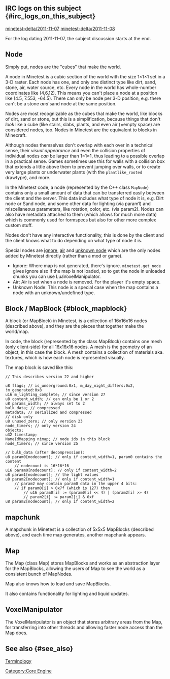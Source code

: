 ## IRC logs on this subject {#irc_logs_on_this_subject}

[minetest-delta/2011-11-07](http://web.archive.org/web/20160309052711/http://logs.2pktfkt.de/minetest-delta/2011-11-07.html) [minetest-delta/2011-11-08](http://web.archive.org/web/20160308105531/http://logs.2pktfkt.de/minetest-delta/2011-11-08.html)

For the log dating 2011-11-07, the subject discussion starts at the end.

## Node

Simply put, nodes are the \"cubes\" that make the world.

A node in Minetest is a cubic section of the world with the size 1×1×1 set in a 3-D raster. Each node has one, and only one distinct type like dirt, sand, stone, air, water source, etc. Every node in the world has whole-number coordinates like (4,6,12). This means you can\'t place a node at a position like (4.5, 7.553, -64.5). There can only be node per 3-D position, e.g. there can\'t be a stone *and* sand node at the same position.

Nodes are most recognizable as the cubes that make the world, like blocks of dirt, sand or stone, but this is a simplification, because things that don\'t *look* like a cube (like stairs, slabs, plants, and even air (=empty space) are considered nodes, too. Nodes in Minetest are the equivalent to blocks in Minecraft.

Although nodes themselves don\'t overlap with each over in a technical sense, their *visual appearance* and even the collision properties of individual nodes *can* be larger than 1×1×1, thus leading to a possible overlap in a practical sense. Games sometimes use this for walls with a collision box that extends a little above them to prevent jumping over walls, or to create very large plants or underwater plants (with the `plantlike_rooted` drawtype), and more.

In the Minetest code, a node (represented by the C++ class `MapNode`) contains only a small amount of data that can be transferred easily between the client and the server. This data includes what type of node it is, e.g. Dirt node or Sand node, and some other data for lighting (via param1) and miscellaneous parameters, like rotation, color, etc. (via param2). Nodes can also have metadata attached to them (which allows for much more data) which is commonly used for formspecs but also for other more complex custom stuff.

Nodes don\'t have any interactive functionality, this is done by the client and the client knows what to do depending on what type of node it is.

Special nodes are [ignore](http://wiki.minetest.net/Ignore), [air](http://wiki.minetest.net/Air) and [unknown node](https://wiki.minetest.net/Unknown_Node) which are the only nodes added by Minetest directly (rather than a mod or game).

-   Ignore: Where map is not generated, there\'s ignore. `minetest.get_node` gives ignore also if the map is not loaded, so to get the node in unloaded chunks you can use LuaVoxelManipulator.
-   Air: Air is set when a node is removed. For the player it\'s empty space.
-   Unknown Node: This node is a special case when the map contains a node with an unknown/undefined type.

## Block / MapBlock {#block_mapblock}

A block (or MapBlock) in Minetest, is a collection of 16x16x16 nodes (described above), and they are the pieces that together make the world/map.

In code, the block (represented by the class MapBlock) contains one mesh (only client-side) for all 16x16x16 nodes. A mesh is the geometry of an object, in this case the block. A mesh contains a collection of materials aka. textures, which is how each node is represented visually.

The map block is saved like this:

    // This describes version 22 and higher

    u8 flags; // is_underground:0x1, m_day_night_differs:0x2, !m_generated:0x8
    u16 m_lighting_complete; // since version 27
    u8 content_width; // can only be 1 or 2
    u8 params_width; // always set to 2
    bulk_data; // compressed
    metadata; // serialized and compressed
    // disk only
    u8 unused_zero; // only version 23
    node_timers; // only version 24
    objects;
    u32 timestamp;
    NameIdMapping nimap; // node ids in this block
    node_timers; // since version 25

    // bulk_data (after decompression):
    u8 param0[nodecount]; // only if content_width=1, param0 contains the content
        // nodecount is 16*16*16
    u16 param0[nodecount]; // only if content_width=2
    u8 param1[nodecount]; // the light values
    u8 param2[nodecount]; // only if content_width=1
        // param2 may contain param0 data in the upper 4 bits:
        // if param0[i] > 0x7f (which is 127) then
            // u16 param0[i] := (param0[i] << 4) | (param2[i] >> 4)
            // param2[i] := param2[i] & 0xf
    u8 param2[nodecount]; // only if content_width=2

## mapchunk

A mapchunk in Minetest is a collection of 5x5x5 MapBlocks (described above), and each time map generates, another mapchunk appears.

## Map

The Map (class Map) stores MapBlocks and works as an abstraction layer for the MapBlocks, allowing the users of Map to see the world as a consistent bunch of MapNodes.

Map also knows how to load and save MapBlocks.

It also contains functionality for lighting and liquid updates.

## VoxelManipulator

The VoxelManipulator is an object that stores arbitrary areas from the Map, for transferring into other threads and allowing faster node access than the Map does.

## See also {#see_also}

[Terminology](https://wiki.minetest.net/Terminology)

[Category:Core Engine](Category:Core_Engine "wikilink")
